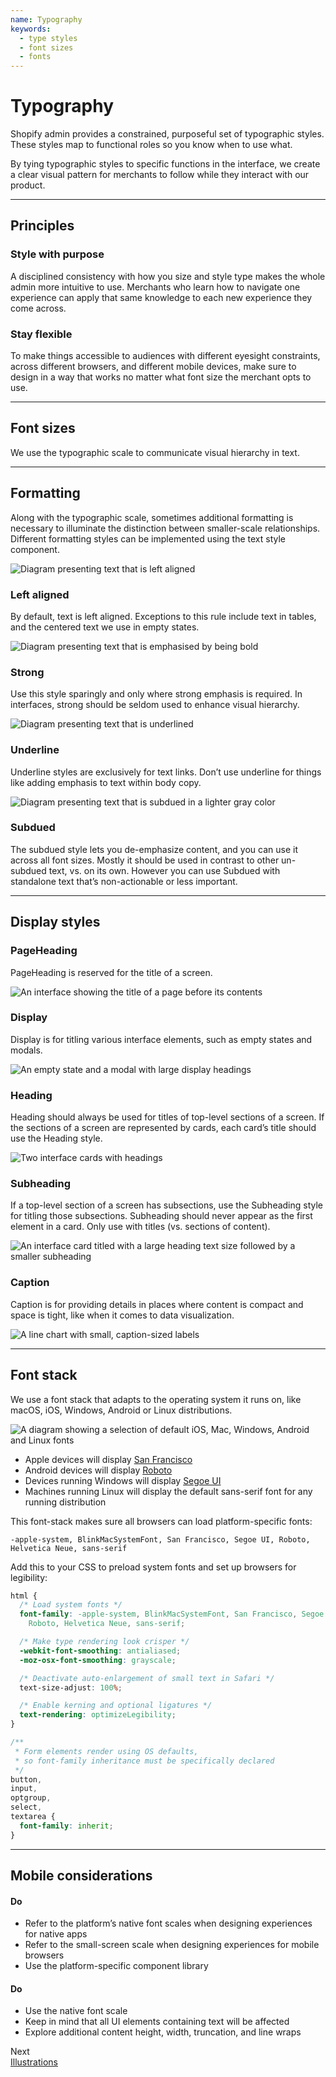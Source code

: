 ```yaml
---
name: Typography
keywords:
  - type styles
  - font sizes
  - fonts
---
```


# Typography

Shopify admin provides a constrained, purposeful set of typographic styles. These styles map to functional roles so you know when to use what.

By tying typographic styles to specific functions in the interface, we create a clear visual pattern for merchants to follow while they interact with our product.

---

## Principles

### Style with purpose

A disciplined consistency with how you size and style type makes the whole admin more intuitive to use. Merchants who learn how to navigate one experience can apply that same knowledge to each new experience they come across.

### Stay flexible

To make things accessible to audiences with different eyesight constraints, across different browsers, and different mobile devices, make sure to design in a way that works no matter what font size the merchant opts to use.

---

## Font sizes

<!-- keywords: type scales, typographic scales, display x-large, display large, display regular, display medium, display small, font size -->

We use the typographic scale to communicate visual hierarchy in text.

<!-- typescale -->

<!-- end -->

---

## Formatting

<!-- keywords: strong, bold, subdued, greyed-out, grayed-out, grey text, gray text, font weight, text weight -->

Along with the typographic scale, sometimes additional formatting is necessary to illuminate the distinction between smaller-scale relationships. Different formatting styles can be implemented using the text style component.

<!-- centeredcontent -->

![Diagram presenting text that is left aligned](/images/foundations/design/typography/type-left-align@2x.png)

### Left aligned

By default, text is left aligned. Exceptions to this rule include text in tables, and the centered text we use in empty states.

<!-- end -->

<!-- centeredcontent -->

![Diagram presenting text that is emphasised by being bold](/images/foundations/design/typography/type-strong@2x.png)

### Strong

Use this style sparingly and only where strong emphasis is required. In interfaces, strong should be seldom used to enhance visual hierarchy.

<!-- end -->

<!-- centeredcontent -->

![Diagram presenting text that is underlined](/images/foundations/design/typography/type-underline@2x.png)

### Underline

Underline styles are exclusively for text links. Don’t use underline for things like adding emphasis to text within body copy.

<!-- end -->

<!-- centeredcontent -->

![Diagram presenting text that is subdued in a lighter gray color](/images/foundations/design/typography/type-subdued@2x.png)

### Subdued

The subdued style lets you de-emphasize content, and you can use it across all font sizes. Mostly it should be used in contrast to other un-subdued text, vs. on its own. However you can use Subdued with standalone text that’s non-actionable or less important.

<!-- end -->

---

## Display styles

<!-- showcasecontent -->

### PageHeading

PageHeading is reserved for the title of a screen.

![An interface showing the title of a page before its contents](/images/foundations/design/typography/type-pageheading@2x.png)

<!-- end -->

<!-- showcasecontent -->

### Display

Display is for titling various interface elements, such as empty states and modals.

![An empty state and a modal with large display headings](/images/foundations/design/typography/type-display@2x.png)

<!-- end -->

<!-- showcasecontent -->

### Heading

Heading should always be used for titles of top-level sections of a screen. If the sections of a screen are represented by cards, each card’s title should use the Heading style.

![Two interface cards with headings](/images/foundations/design/typography/type-heading@2x.png)

<!-- end -->

<!-- showcasecontent -->

### Subheading

If a top-level section of a screen has subsections, use the Subheading style for titling those subsections. Subheading should never appear as the first element in a card. Only use with titles (vs. sections of content).

![An interface card titled with a large heading text size followed by a smaller subheading](/images/foundations/design/typography/type-subheading@2x.png)

<!-- end -->

<!-- showcasecontent -->

### Caption

Caption is for providing details in places where content is compact and space is tight, like when it comes to data visualization.

![A line chart with small, caption-sized labels](/images/foundations/design/typography/type-caption@2x.png)

<!-- end -->

---

## Font stack

<!-- keywords: font-family, webfont, system font -->

We use a font stack that adapts to the operating system it runs on, like macOS, iOS, Windows, Android or Linux distributions.

<!-- showcasecontent -->

![A diagram showing a selection of default iOS, Mac, Windows, Android and Linux fonts](/images/foundations/design/typography/type-fontstack@2x.png)

<!-- end -->

- Apple devices will display [San Francisco](https://developer.apple.com/fonts/)
- Android devices will display
  [Roboto](https://material.io/guidelines/resources/roboto-noto-fonts.html)
- Devices running Windows will display
  [Segoe UI](https://en.wikipedia.org/wiki/Segoe#Segoe_UI)
- Machines running Linux will display the default sans-serif font for any
  running distribution

This font-stack makes sure all browsers can load platform-specific fonts:

```
-apple-system, BlinkMacSystemFont, San Francisco, Segoe UI, Roboto, Helvetica Neue, sans-serif
```

Add this to your CSS to preload system fonts and set up browsers for legibility:

```css
html {
  /* Load system fonts */
  font-family: -apple-system, BlinkMacSystemFont, San Francisco, Segoe UI,
    Roboto, Helvetica Neue, sans-serif;

  /* Make type rendering look crisper */
  -webkit-font-smoothing: antialiased;
  -moz-osx-font-smoothing: grayscale;

  /* Deactivate auto-enlargement of small text in Safari */
  text-size-adjust: 100%;

  /* Enable kerning and optional ligatures */
  text-rendering: optimizeLegibility;
}

/**
 * Form elements render using OS defaults,
 * so font-family inheritance must be specifically declared
 */
button,
input,
optgroup,
select,
textarea {
  font-family: inherit;
}
```

---

## Mobile considerations

<!-- keywords: mobile typography, native typography, mobile fonts, iOS typography, Android typography, mobile type scale, native type scale -->

<!-- usagelist -->

#### Do

- Refer to the platform’s native font scales when designing experiences for native apps
- Refer to the small-screen scale when designing experiences for mobile browsers
- Use the platform-specific component library

#### Do

- Use the native font scale
- Keep in mind that all UI elements containing text will be affected
- Explore additional content height, width, truncation, and line wraps

<!-- end -->

<div class="NextPage">
Next<br/>
<a href="/design/illustrations#navigation">Illustrations</a>
</div>
